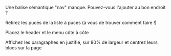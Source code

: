 Une balise sémantique "nav" manque. Pouvez-vous l'ajouter au bon endroit ?

Retirez les puces de la liste à puces (à vous de trouver comment faire !)

Placez le header et le menu côte à côte

Affichez les paragraphes en justifié, sur 80% de largeur et centrez leurs blocs sur la page